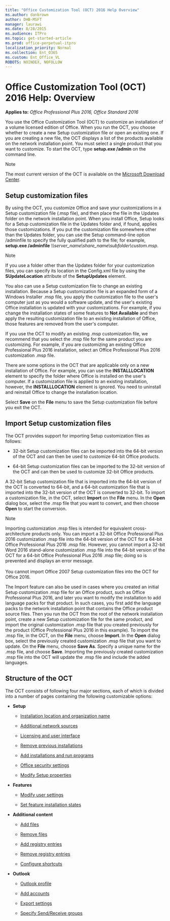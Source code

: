 ```yaml
---
title: "Office Customization Tool (OCT) 2016 Help Overview"
ms.author: danbrown
author: DHB-MSFT
manager: laurawi
ms.date: 8/28/2015
ms.audience: ITPro
ms.topic: get-started-article
ms.prod: office-perpetual-itpro
localization_priority: Normal
ms.collection: Ent_O365
ms.custom: Ent_Office_VL
ROBOTS: NOINDEX, NOFOLLOW
---
```


# Office Customization Tool (OCT) 2016 Help: Overview

**Applies to:** *Office Professional Plus 2016, Office Standard 2016*

You use the Office Customization Tool (OCT) to customize an installation of a volume licensed edition of Office. When you run the OCT, you choose whether to create a new Setup customization file or open an existing one. If you are creating a new file, the OCT displays a list of the products available on the network installation point. You must select a single product that you want to customize. To start the OCT, type **setup.exe /admin** on the command line. 

> [!NOTE]
> The most current version of the OCT is available on the [Microsoft Download Center](https://www.microsoft.com/download/details.aspx?id=49030).
  
## Setup customization files

By using the OCT, you customize Office and save your customizations in a Setup customization file (.msp file), and then place the file in the Updates folder on the network installation point. When you install Office, Setup looks for a Setup customization file in the Updates folder and, if found, applies those customizations. If you put the customization file somewhere other than the Updates folder, you can use the Setup command-line option /adminfile to specify the fully qualified path to the file; for example, **setup.exe /adminfile** _\\\server_name\share_name\subfolder\custom.msp_. 
  
> [!NOTE]
> If you use a folder other than the Updates folder for your customization files, you can specify its location in the Config.xml file by using the **SUpdateLocation** attribute of the **SetupUpdates** element. 
  
You also can use a Setup customization file to change an existing installation. Because a Setup customization file is an expanded form of a Windows Installer .msp file, you apply the customization file to the user's computer just as you would a software update, and the user's existing Office installation is updated with your customizations. For example, if you change the installation states of some features to **Not Available** and then apply the resulting customization file to an existing installation of Office, those features are removed from the user's computer. 
  
If you use the OCT to modify an existing .msp customization file, we recommend that you select the .msp file for the same product you are customizing. For example, if you are customizing an existing Office Professional Plus 2016 installation, select an Office Professional Plus 2016 customization .msp file.
  
There are some options in the OCT that are applicable only on a new installation of Office. For example, you can use the **INSTALLLOCATION** element to specify the folder where Office is installed on the user's computer. If a customization file is applied to an existing installation, however, the **INSTALLLOCATION** element is ignored. You need to uninstall and reinstall Office to change the installation location. 
  
Select **Save** on the **File** menu to save the Setup customization file before you exit the OCT. 
  
## Import Setup customization files

The OCT provides support for importing Setup customization files as follows:
  
- 32-bit Setup customization files can be imported into the 64-bit version of the OCT and can then be used to customize 64-bit Office products.
    
- 64-bit Setup customization files can be imported to the 32-bit version of the OCT and can then be used to customize 32-bit Office products.
    
A 32-bit Setup customization file that is imported into the 64-bit version of the OCT is converted to 64-bit, and a 64-bit customization file that is imported into the 32-bit version of the OCT is converted to 32-bit. To import a customization file, in the OCT, select **Import** on the **File** menu. In the **Open** dialog box, select the .msp file that you want to convert, and then choose **Open** to start the conversion. 
  
> [!NOTE]
> Importing customization .msp files is intended for equivalent cross-architecture products only. You can import a 32-bit Office Professional Plus 2016 customization .msp file into the 64-bit version of the OCT for a 64-bit Office Professional Plus 2016 .msp file. However, you cannot import a 32-bit Word 2016 stand-alone customization .msp file into the 64-bit version of the OCT for a 64-bit Office Professional Plus 2016 .msp file; doing so is prevented and displays an error message.  <br/><br/> You cannot import Office 2007 Setup customization files into the OCT for Office 2016. 
  
The Import feature can also be used in cases where you created an initial Setup customization .msp file for an Office product, such as Office Professional Plus 2016, and later you want to modify the installation to add language packs for that product. In such cases, you first add the language packs to the network installation point that contains the Office product source files. Then you run the OCT from the root of the network installation point, create a new Setup customization file for the same product, and import the original customization .msp file that you created previously for the product (Office Professional Plus 2016 in this example). To import the .msp file, in the OCT, on the **File** menu, choose **Import**. In the **Open** dialog box, select the previously created customization .msp file that you want to update. On the **File** menu, choose **Save As**. Specify a unique name for the .msp file, and choose **Save**. Importing the previously created customization .msp file into the OCT will update the .msp file and include the added languages.
  
## Structure of the OCT

The OCT consists of following four major sections, each of which is divided into a number of pages containing the following customizable options:
  
- **Setup**
    
  - [Installation location and organization name](oct-2016-help-installation-location-and-organization-name.md)
    
  - [Additional network sources](oct-2016-help-additional-network-sources.md)
    
  - [Licensing and user interface](oct-2016-help-licensing-and-user-interface.md)
    
  - [Remove previous installations](oct-2016-help-remove-previous-installations.md)
    
  - [Add installations and run programs](oct-2016-help-add-installations-and-run-programs.md)
    
  - [Office security settings](oct-2016-help-office-security-settings.md)
    
  - [Modify Setup properties](oct-2016-help-modify-setup-properties.md)
    
- **Features**
    
  - [Modify user settings](oct-2016-help-modify-user-settings.md)
    
  - [Set feature installation states](oct-2016-help-set-feature-installation-states.md)
    
- **Additional content**
    
  - [Add files](oct-2016-help-add-files.md)
    
  - [Remove files](oct-2016-help-remove-files.md)
    
  - [Add registry entries](oct-2016-help-add-registry-entries.md)
    
  - [Remove registry entries](oct-2016-help-remove-registry-entries.md)
    
  - [Configure shortcuts](oct-2016-help-configure-shortcuts.md)
    
- **Outlook**
    
  - [Outlook profile](oct-2016-help-outlook-profile.md)
    
  - [Add accounts](oct-2016-help-add-accounts.md)
    
  - [Export settings](oct-2016-help-export-settings.md)
    
  - [Specify Send/Receive groups](oct-2016-help-specify-send-receive-groups.md)
    

